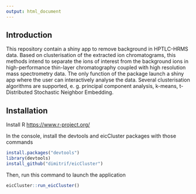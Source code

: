 ```yaml
---
output: html_document
---
```


## Introduction

This repository contain a shiny app to remove background in HPTLC-HRMS data. Based on clusterisation of the extracted ion chromatograms, this methods intend to separate the ions of interest from the background ions in high-performance thin-layer chromatography coupled with high resolution mass spectrometry data.
The only function of the package launch a shiny app where the user can interactively analyse the data.
Several clusterisation algorithms are supported, e. g. principal component analysis, k-means, t-Distributed Stochastic Neighbor Embedding.

## Installation

Install R
https://www.r-project.org/

In the console, install the devtools and eicCluster packages with those commands
```r
install.packages("devtools")
library(devtools)
install_github("dimitrif/eicCluster")
```

Then, run this command to launch the application
```r
eicCluster::run_eicCluster()
```



